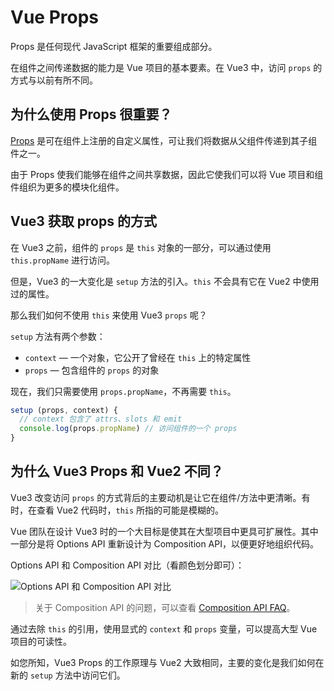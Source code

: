 # Vue Props

Props 是任何现代 JavaScript 框架的重要组成部分。

在组件之间传递数据的能力是 Vue 项目的基本要素。在 Vue3 中，访问 `props` 的方式与以前有所不同。

## 为什么使用 Props 很重要？

[Props](https://vuejs.org/guide/components/props.html#creating-vnodes) 是可在组件上注册的自定义属性，可让我们将数据从父组件传递到其子组件之一。

由于 Props 使我们能够在组件之间共享数据，因此它使我们可以将 Vue 项目和组件组织为更多的模块化组件。

## Vue3 获取 props 的方式

在 Vue3 之前，组件的 `props` 是 `this` 对象的一部分，可以通过使用 `this.propName` 进行访问。

但是，Vue3 的一大变化是 `setup` 方法的引入。`this` 不会具有它在 Vue2 中使用过的属性。

那么我们如何不使用 `this` 来使用 Vue3 `props` 呢？

`setup` 方法有两个参数：

- `context` — 一个对象，它公开了曾经在 `this` 上的特定属性
- `props` — 包含组件的 `props` 的对象

现在，我们只需要使用 `props.propName`，不再需要 `this`。

```js
setup (props, context) {
  // context 包含了 attrs、slots 和 emit
  console.log(props.propName) // 访问组件的一个 props
}
```

## 为什么 Vue3 Props 和 Vue2 不同？

Vue3 改变访问 `props` 的方式背后的主要动机是让它在组件/方法中更清晰。有时，在查看 Vue2 代码时，`this` 所指的可能是模糊的。

Vue 团队在设计 Vue3 时的一个大目标是使其在大型项目中更具可扩展性。其中一部分是将 Options API 重新设计为 Composition API，以便更好地组织代码。

Options API 和 Composition API 对比（看颜色划分即可）：

![Options API 和 Composition API 对比](https://upload-images.jianshu.io/upload_images/18281896-f8cb2a5ff5d1e2d1.png?imageMogr2/auto-orient/strip%7CimageView2/2/w/1240)

> 关于 Composition API 的问题，可以查看 [Composition API FAQ](https://vuejs.org/guide/extras/composition-api-faq.html)。

通过去除 `this` 的引用，使用显式的 `context` 和 `props` 变量，可以提高大型 Vue 项目的可读性。

如您所知，Vue3 Props 的工作原理与 Vue2 大致相同，主要的变化是我们如何在新的 `setup` 方法中访问它们。
